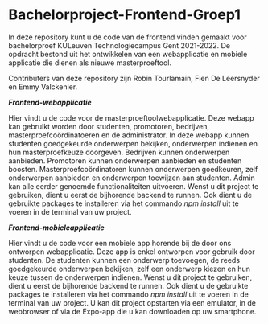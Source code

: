 # Bachelorproject-Frontend-Groep1
In deze repository kunt u de code van de frontend vinden gemaakt voor bachelorproef KULeuven Technologiecampus Gent 2021-2022. De opdracht bestond uit het ontwikkelen van een webapplicatie en mobiele applicatie die dienen als nieuwe masterproeftool.

Contributers van deze repository zijn Robin Tourlamain, Fien De Leersnyder en Emmy Valckenier.

*****Frontend-webapplicatie*****

Hier vindt u de code voor de masterproeftoolwebapplicatie. Deze webapp kan gebruikt worden door  studenten, promotoren, bedrijven, masterproefcoördinatoeren en de administrator.
In deze webapp kunnen studenten goedgekeurde onderwerpen bekijken, onderwerpen indienen en hun masterproefkeuze doorgeven. 
Bedrijven kunnen onderwerpen aanbieden. Promotoren kunnen onderwerpen aanbieden en studenten boosten. Masterproefcoördinatoren kunnen onderwerpen goedkeuren, zelf onderwerpen aanbieden en onderwerpen toewijzen aan studenten. Admin kan alle eerder genoemde functionaliteiten uitvoeren.
Wenst u dit project te gebruiken, dient u eerst de bijhorende backend te runnen. Ook dient u de gebruikte packages te installeren via het commando *npm install* uit te voeren in de terminal van uw project.

*****Frontend-mobieleapplicatie*****

Hier vindt u de code voor een mobiele app horende bij de door ons ontworpen webapplicatie. Deze app is enkel ontworpen voor gebruik door studenten. 
De studenten kunnen een onderwerp toevoegen, de reeds goedgekeurde onderwerpen bekijken, zelf een onderwerp kiezen en hun keuze tussen de onderwerpen indienen.
Wenst u dit project te gebruiken, dient u eerst de bijhorende backend te runnen. Ook dient u de gebruikte packages te installeren via het commando *npm install* uit te voeren in de terminal van uw project.
U kan dit project opstarten via een emulator, in de webbrowser of via de Expo-app die u kan downloaden op uw smartphone.


